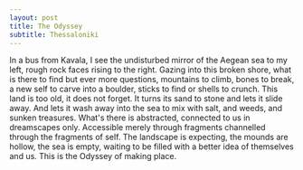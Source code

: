 ```yaml
---
layout: post
title: The Odyssey
subtitle: Thessaloniki
---
```

In a bus from Kavala, I see the undisturbed mirror of the Aegean sea to my left, rough rock faces rising to the right. Gazing into this broken shore, what is there to find but ever more questions, mountains to climb, bones to break, a new self to carve into a boulder, sticks to find or shells to crunch. This land is too old, it does not forget. It turns its sand to stone and lets it slide away. And lets it wash away into the sea to mix with salt, and weeds, and sunken treasures. What's there is abstracted, connected to us in dreamscapes only. Accessible merely through fragments channelled through the fragments of self. The landscape is expecting, the mounds are hollow, the sea is empty, waiting to be filled with a better idea of themselves and us. This is the Odyssey of making place.